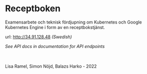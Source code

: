 # Receptboken
Examensarbete och teknisk fördjupning om Kubernetes och Google Kubernetes Engine i form av en receptbokstjänst.

url: http://34.91.128.48 *(Swedish)*

*See API docs in documentation for API endpoints*

<br>
<br>
Lisa Ramel, Simon Nöjd, Balazs Harko - 2022
